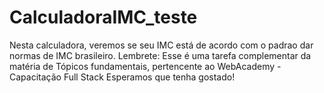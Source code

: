 # CalculadoraIMC_teste

Nesta calculadora, veremos se seu IMC está de acordo com o padrao dar normas de IMC brasileiro. 
Lembrete: Esse é uma tarefa complementar da matéria de Tópicos fundamentais, pertencente ao WebAcademy - Capacitação Full Stack Esperamos que tenha gostado!